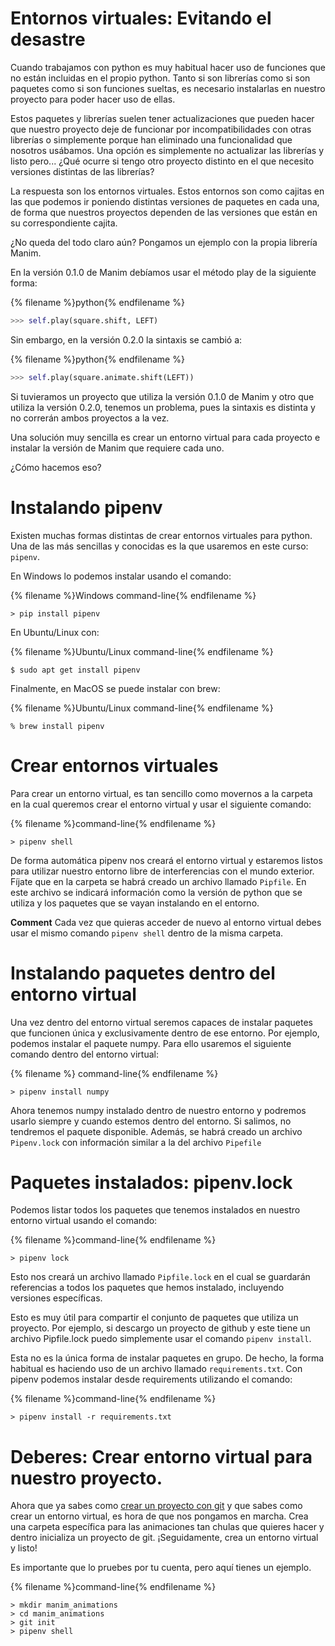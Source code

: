 # Entornos virtuales: Evitando el desastre

Cuando trabajamos con python es muy habitual hacer uso de funciones que no están incluidas en el propio python. Tanto si son librerías como si son paquetes como si son funciones sueltas, es necesario instalarlas en nuestro proyecto para poder hacer uso de ellas. 

Estos paquetes y librerías suelen tener actualizaciones que pueden hacer que nuestro proyecto deje de funcionar por incompatibilidades con otras librerías o simplemente porque han eliminado una funcionalidad que nosotros usábamos. Una opción es simplemente no actualizar las librerías y listo pero... ¿Qué ocurre si tengo otro proyecto distinto en el que necesito versiones distintas de las librerías?

La respuesta son los entornos virtuales. Estos entornos son como cajitas en las que podemos ir poniendo distintas versiones de paquetes en cada una, de forma que nuestros proyectos dependen de las versiones que están en su correspondiente cajita. 


¿No queda del todo claro aún? Pongamos un ejemplo con la propia librería Manim. 

En la versión 0.1.0 de Manim debíamos usar el método play de la siguiente forma: 

{% filename %}python{% endfilename %}
```python
>>> self.play(square.shift, LEFT)
```

Sin embargo, en la versión 0.2.0 la sintaxis se cambió a:

{% filename %}python{% endfilename %}
```python
>>> self.play(square.animate.shift(LEFT))
```

Si tuvieramos un proyecto que utiliza la versión 0.1.0 de Manim y otro que 
utiliza la versión 0.2.0, tenemos un problema, pues la sintaxis es distinta y no correrán ambos proyectos a la vez. 

Una solución muy sencilla es crear un entorno virtual para cada proyecto e instalar la versión de Manim que requiere cada uno. 

¿Cómo hacemos eso?

# Instalando pipenv

Existen muchas formas distintas de crear entornos virtuales para python. Una de las más sencillas y conocidas es la que usaremos en este curso: `pipenv`.

En Windows lo podemos instalar usando el comando:

{% filename %}Windows command-line{% endfilename %}
```command-line
> pip install pipenv
```

En Ubuntu/Linux con:

{% filename %}Ubuntu/Linux command-line{% endfilename %}
```command-line
$ sudo apt get install pipenv
```

Finalmente, en MacOS se puede instalar con brew:

{% filename %}Ubuntu/Linux command-line{% endfilename %}
```command-line
% brew install pipenv
```

# Crear entornos virtuales

Para crear un entorno virtual, es tan sencillo como movernos a la carpeta en la cual queremos crear el entorno virtual y usar el siguiente comando:

{% filename %}command-line{% endfilename %}
```command-line
> pipenv shell
```

De forma automática pipenv nos creará el entorno virtual y estaremos listos para utilizar nuestro entorno libre de interferencias con el mundo exterior. Fíjate que en la carpeta se habrá creado un archivo llamado `Pipfile`. En este archivo se indicará información como la versión de python que se utiliza y los paquetes que se vayan instalando en el entorno.

**Comment** Cada vez que quieras acceder de nuevo al entorno virtual debes usar el mismo comando `pipenv shell` dentro de la misma carpeta. 

# Instalando paquetes dentro del entorno virtual

Una vez dentro del entorno virtual seremos capaces de instalar paquetes que funcionen única y exclusivamente dentro de ese entorno. Por ejemplo, podemos instalar el paquete numpy. Para ello usaremos el siguiente comando dentro del entorno virtual:

{% filename %} command-line{% endfilename %}
```command-line
> pipenv install numpy
```

Ahora tenemos numpy instalado dentro de nuestro entorno y podremos usarlo siempre y cuando estemos dentro del entorno. Si salimos, no tendremos el paquete disponible. Además, se habrá creado un archivo `Pipenv.lock` con información similar a la del archivo `Pipefile`

# Paquetes instalados: pipenv.lock

Podemos listar todos los paquetes que tenemos instalados en nuestro entorno virtual usando el comando:

{% filename %}command-line{% endfilename %}
```command-line
> pipenv lock
```

Esto nos creará un archivo llamado `Pipfile.lock` en el cual se guardarán referencias a todos los paquetes que hemos instalado, incluyendo versiones específicas. 

Esto es muy útil para compartir el conjunto de paquetes que utiliza un proyecto. Por ejemplo, si descargo un proyecto de github y este tiene un archivo Pipfile.lock puedo simplemente usar el comando `pipenv install`.


Esta no es la única forma de instalar paquetes en grupo. De hecho, la forma habitual es haciendo uso de un archivo llamado `requirements.txt`. Con pipenv podemos instalar desde requirements utilizando el comando:


{% filename %}command-line{% endfilename %}
```command-line
> pipenv install -r requirements.txt 
```


# Deberes: Crear entorno virtual para nuestro proyecto. 

Ahora que ya sabes como [crear un proyecto con git](intro_to_git.md) y que sabes como crear un entorno virtual, es hora de que nos pongamos en marcha. Crea una carpeta específica para las animaciones tan chulas que quieres hacer y dentro inicializa un proyecto de git. ¡Seguidamente, crea un entorno virtual y listo!

Es importante que lo pruebes por tu cuenta, pero aquí tienes un ejemplo.

{% filename %}command-line{% endfilename %}
 ```command-line
 > mkdir manim_animations
 > cd manim_animations
 > git init
 > pipenv shell
 ```
